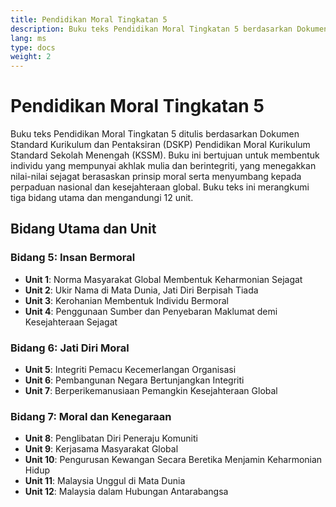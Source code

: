 ```yaml
---
title: Pendidikan Moral Tingkatan 5
description: Buku teks Pendidikan Moral Tingkatan 5 berdasarkan Dokumen Standard Kurikulum dan Pentaksiran (DSKP) Pendidikan Moral KSSM, bertujuan membentuk individu bermoral tinggi, berintegriti, dan menyumbang kepada perpaduan nasional serta kesejahteraan global.
lang: ms
type: docs
weight: 2
---
```


# Pendidikan Moral Tingkatan 5

Buku teks Pendidikan Moral Tingkatan 5 ditulis berdasarkan Dokumen Standard Kurikulum dan Pentaksiran (DSKP) Pendidikan Moral Kurikulum Standard Sekolah Menengah (KSSM). Buku ini bertujuan untuk membentuk individu yang mempunyai akhlak mulia dan berintegriti, yang menegakkan nilai-nilai sejagat berasaskan prinsip moral serta menyumbang kepada perpaduan nasional dan kesejahteraan global. Buku teks ini merangkumi tiga bidang utama dan mengandungi 12 unit.

## Bidang Utama dan Unit

### Bidang 5: Insan Bermoral
- **Unit 1**: Norma Masyarakat Global Membentuk Keharmonian Sejagat
- **Unit 2**: Ukir Nama di Mata Dunia, Jati Diri Berpisah Tiada
- **Unit 3**: Kerohanian Membentuk Individu Bermoral
- **Unit 4**: Penggunaan Sumber dan Penyebaran Maklumat demi Kesejahteraan Sejagat

### Bidang 6: Jati Diri Moral
- **Unit 5**: Integriti Pemacu Kecemerlangan Organisasi
- **Unit 6**: Pembangunan Negara Bertunjangkan Integriti
- **Unit 7**: Berperikemanusiaan Pemangkin Kesejahteraan Global

### Bidang 7: Moral dan Kenegaraan
- **Unit 8**: Penglibatan Diri Peneraju Komuniti
- **Unit 9**: Kerjasama Masyarakat Global
- **Unit 10**: Pengurusan Kewangan Secara Beretika Menjamin Keharmonian Hidup
- **Unit 11**: Malaysia Unggul di Mata Dunia
- **Unit 12**: Malaysia dalam Hubungan Antarabangsa